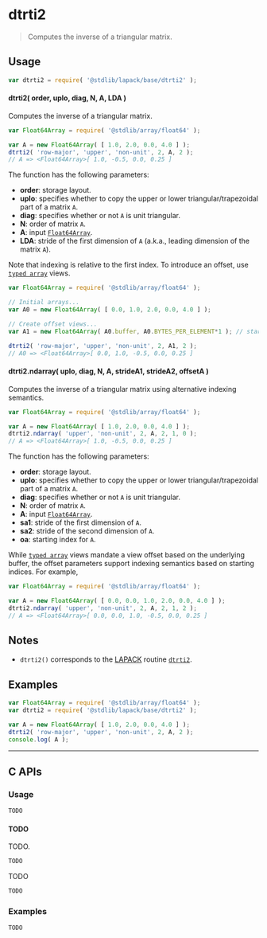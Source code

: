 <!--

@license Apache-2.0

Copyright (c) 2024 The Stdlib Authors.

Licensed under the Apache License, Version 2.0 (the "License");
you may not use this file except in compliance with the License.
You may obtain a copy of the License at

   http://www.apache.org/licenses/LICENSE-2.0

Unless required by applicable law or agreed to in writing, software
distributed under the License is distributed on an "AS IS" BASIS,
WITHOUT WARRANTIES OR CONDITIONS OF ANY KIND, either express or implied.
See the License for the specific language governing permissions and
limitations under the License.

-->

# dtrti2

> Computes the inverse of a triangular matrix.

<section class = "usage">

## Usage

```javascript
var dtrti2 = require( '@stdlib/lapack/base/dtrti2' );
```

#### dtrti2( order, uplo, diag, N, A, LDA )

Computes the inverse of a triangular matrix.

```javascript
var Float64Array = require( '@stdlib/array/float64' );

var A = new Float64Array( [ 1.0, 2.0, 0.0, 4.0 ] );
dtrti2( 'row-major', 'upper', 'non-unit', 2, A, 2 );
// A => <Float64Array>[ 1.0, -0.5, 0.0, 0.25 ]
```

The function has the following parameters:

-   **order**: storage layout.
-   **uplo**: specifies whether to copy the upper or lower triangular/trapezoidal part of a matrix `A`.
-   **diag**: specifies whether or not `A` is unit triangular.
-   **N**: order of matrix `A`.
-   **A**: input [`Float64Array`][mdn-float64array].
-   **LDA**: stride of the first dimension of `A` (a.k.a., leading dimension of the matrix `A`).

Note that indexing is relative to the first index. To introduce an offset, use [`typed array`][mdn-typed-array] views.

<!-- eslint-disable stdlib/capitalized-comments -->

```javascript
var Float64Array = require( '@stdlib/array/float64' );

// Initial arrays...
var A0 = new Float64Array( [ 0.0, 1.0, 2.0, 0.0, 4.0 ] );

// Create offset views...
var A1 = new Float64Array( A0.buffer, A0.BYTES_PER_ELEMENT*1 ); // start at 2nd element

dtrti2( 'row-major', 'upper', 'non-unit', 2, A1, 2 );
// A0 => <Float64Array>[ 0.0, 1.0, -0.5, 0.0, 0.25 ]
```

#### dtrti2.ndarray( uplo, diag, N, A, strideA1, strideA2, offsetA )

Computes the inverse of a triangular matrix using alternative indexing semantics.

```javascript
var Float64Array = require( '@stdlib/array/float64' );

var A = new Float64Array( [ 1.0, 2.0, 0.0, 4.0 ] );
dtrti2.ndarray( 'upper', 'non-unit', 2, A, 2, 1, 0 );
// A => <Float64Array>[ 1.0, -0.5, 0.0, 0.25 ]
```

The function has the following parameters:

-   **order**: storage layout.
-   **uplo**: specifies whether to copy the upper or lower triangular/trapezoidal part of a matrix `A`.
-   **diag**: specifies whether or not `A` is unit triangular.
-   **N**: order of matrix `A`.
-   **A**: input [`Float64Array`][mdn-float64array].
-   **sa1**: stride of the first dimension of `A`.
-   **sa2**: stride of the second dimension of `A`.
-   **oa**: starting index for `A`.

While [`typed array`][mdn-typed-array] views mandate a view offset based on the underlying buffer, the offset parameters support indexing semantics based on starting indices. For example,

```javascript
var Float64Array = require( '@stdlib/array/float64' );

var A = new Float64Array( [ 0.0, 0.0, 1.0, 2.0, 0.0, 4.0 ] );
dtrti2.ndarray( 'upper', 'non-unit', 2, A, 2, 1, 2 );
// A => <Float64Array>[ 0.0, 0.0, 1.0, -0.5, 0.0, 0.25 ]
```

</section>

<!-- /.usage -->

<section class="notes">

## Notes

-   `dtrti2()` corresponds to the [LAPACK][lapack] routine [`dtrti2`][lapack-dtrti2].

</section>

<!-- /.notes -->

<section class="examples">

## Examples

<!-- eslint no-undef: "error" -->

```javascript
var Float64Array = require( '@stdlib/array/float64' );
var dtrti2 = require( '@stdlib/lapack/base/dtrti2' );

var A = new Float64Array( [ 1.0, 2.0, 0.0, 4.0 ] );
dtrti2( 'row-major', 'upper', 'non-unit', 2, A, 2 );
console.log( A );
```

</section>

<!-- /.examples -->

<!-- C interface documentation. -->

* * *

<section class="c">

## C APIs

<!-- Section to include introductory text. Make sure to keep an empty line after the intro `section` element and another before the `/section` close. -->

<section class="intro">

</section>

<!-- /.intro -->

<!-- C usage documentation. -->

<section class="usage">

### Usage

```c
TODO
```

#### TODO

TODO.

```c
TODO
```

TODO

```c
TODO
```

</section>

<!-- /.usage -->

<!-- C API usage notes. Make sure to keep an empty line after the `section` element and another before the `/section` close. -->

<section class="notes">

</section>

<!-- /.notes -->

<!-- C API usage examples. -->

<section class="examples">

### Examples

```c
TODO
```

</section>

<!-- /.examples -->

</section>

<!-- /.c -->

<!-- Section for related `stdlib` packages. Do not manually edit this section, as it is automatically populated. -->

<section class="related">

</section>

<!-- /.related -->

<!-- Section for all links. Make sure to keep an empty line after the `section` element and another before the `/section` close. -->

<section class="links">

[lapack]: https://www.netlib.org/lapack/explore-html/

[lapack-dtrti2]: https://www.netlib.org/lapack/explore-html/d3/da3/group__trti2_ga36dcbaa90700a0dc16f835f16b281ac0.html#ga36dcbaa90700a0dc16f835f16b281ac0

[mdn-float64array]: https://developer.mozilla.org/en-US/docs/Web/JavaScript/Reference/Global_Objects/Float64Array

[mdn-typed-array]: https://developer.mozilla.org/en-US/docs/Web/JavaScript/Reference/Global_Objects/TypedArray

</section>

<!-- /.links -->
